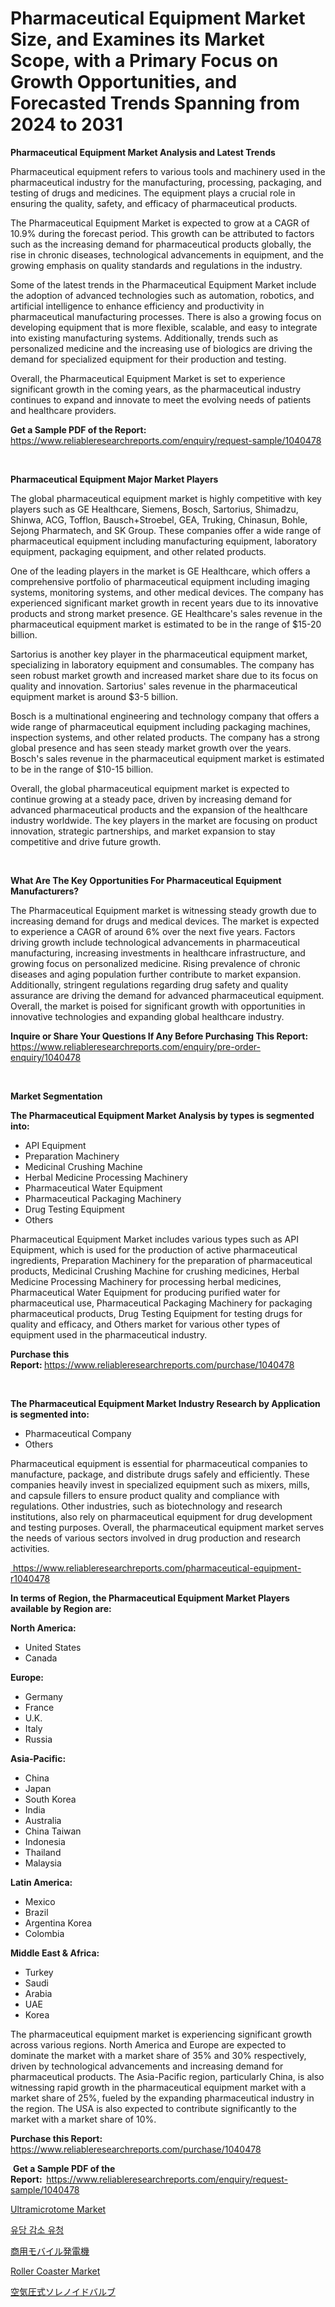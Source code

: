 <p><h1>Pharmaceutical Equipment Market Size, and Examines its Market Scope, with a Primary Focus on Growth Opportunities, and Forecasted Trends Spanning from 2024 to 2031</h1></p><p><strong>Pharmaceutical Equipment Market Analysis and Latest Trends</strong></p>
<p><p>Pharmaceutical equipment refers to various tools and machinery used in the pharmaceutical industry for the manufacturing, processing, packaging, and testing of drugs and medicines. The equipment plays a crucial role in ensuring the quality, safety, and efficacy of pharmaceutical products.</p><p>The Pharmaceutical Equipment Market is expected to grow at a CAGR of 10.9% during the forecast period. This growth can be attributed to factors such as the increasing demand for pharmaceutical products globally, the rise in chronic diseases, technological advancements in equipment, and the growing emphasis on quality standards and regulations in the industry.</p><p>Some of the latest trends in the Pharmaceutical Equipment Market include the adoption of advanced technologies such as automation, robotics, and artificial intelligence to enhance efficiency and productivity in pharmaceutical manufacturing processes. There is also a growing focus on developing equipment that is more flexible, scalable, and easy to integrate into existing manufacturing systems. Additionally, trends such as personalized medicine and the increasing use of biologics are driving the demand for specialized equipment for their production and testing.</p><p>Overall, the Pharmaceutical Equipment Market is set to experience significant growth in the coming years, as the pharmaceutical industry continues to expand and innovate to meet the evolving needs of patients and healthcare providers.</p></p>
<p><strong>Get a Sample PDF of the Report:&nbsp;</strong> <a href="https://www.reliableresearchreports.com/enquiry/request-sample/1040478">https://www.reliableresearchreports.com/enquiry/request-sample/1040478</a></p>
<p>&nbsp;</p>
<p><strong>Pharmaceutical Equipment Major Market Players</strong></p>
<p><p>The global pharmaceutical equipment market is highly competitive with key players such as GE Healthcare, Siemens, Bosch, Sartorius, Shimadzu, Shinwa, ACG, Tofflon, Bausch+Stroebel, GEA, Truking, Chinasun, Bohle, Sejong Pharmatech, and SK Group. These companies offer a wide range of pharmaceutical equipment including manufacturing equipment, laboratory equipment, packaging equipment, and other related products.</p><p>One of the leading players in the market is GE Healthcare, which offers a comprehensive portfolio of pharmaceutical equipment including imaging systems, monitoring systems, and other medical devices. The company has experienced significant market growth in recent years due to its innovative products and strong market presence. GE Healthcare's sales revenue in the pharmaceutical equipment market is estimated to be in the range of $15-20 billion.</p><p>Sartorius is another key player in the pharmaceutical equipment market, specializing in laboratory equipment and consumables. The company has seen robust market growth and increased market share due to its focus on quality and innovation. Sartorius' sales revenue in the pharmaceutical equipment market is around $3-5 billion.</p><p>Bosch is a multinational engineering and technology company that offers a wide range of pharmaceutical equipment including packaging machines, inspection systems, and other related products. The company has a strong global presence and has seen steady market growth over the years. Bosch's sales revenue in the pharmaceutical equipment market is estimated to be in the range of $10-15 billion.</p><p>Overall, the global pharmaceutical equipment market is expected to continue growing at a steady pace, driven by increasing demand for advanced pharmaceutical products and the expansion of the healthcare industry worldwide. The key players in the market are focusing on product innovation, strategic partnerships, and market expansion to stay competitive and drive future growth.</p></p>
<p>&nbsp;</p>
<p><strong>What Are The Key Opportunities For Pharmaceutical Equipment Manufacturers?</strong></p>
<p><p>The Pharmaceutical Equipment market is witnessing steady growth due to increasing demand for drugs and medical devices. The market is expected to experience a CAGR of around 6% over the next five years. Factors driving growth include technological advancements in pharmaceutical manufacturing, increasing investments in healthcare infrastructure, and growing focus on personalized medicine. Rising prevalence of chronic diseases and aging population further contribute to market expansion. Additionally, stringent regulations regarding drug safety and quality assurance are driving the demand for advanced pharmaceutical equipment. Overall, the market is poised for significant growth with opportunities in innovative technologies and expanding global healthcare industry.</p></p>
<p><strong>Inquire or Share Your Questions If Any Before Purchasing This Report:</strong> <a href="https://www.reliableresearchreports.com/enquiry/pre-order-enquiry/1040478">https://www.reliableresearchreports.com/enquiry/pre-order-enquiry/1040478</a></p>
<p>&nbsp;</p>
<p><strong>Market Segmentation</strong></p>
<p><strong>The Pharmaceutical Equipment Market Analysis by types is segmented into:</strong></p>
<p><ul><li>API Equipment</li><li>Preparation Machinery</li><li>Medicinal Crushing Machine</li><li>Herbal Medicine Processing Machinery</li><li>Pharmaceutical Water Equipment</li><li>Pharmaceutical Packaging Machinery</li><li>Drug Testing Equipment</li><li>Others</li></ul></p>
<p><p>Pharmaceutical Equipment Market includes various types such as API Equipment, which is used for the production of active pharmaceutical ingredients, Preparation Machinery for the preparation of pharmaceutical products, Medicinal Crushing Machine for crushing medicines, Herbal Medicine Processing Machinery for processing herbal medicines, Pharmaceutical Water Equipment for producing purified water for pharmaceutical use, Pharmaceutical Packaging Machinery for packaging pharmaceutical products, Drug Testing Equipment for testing drugs for quality and efficacy, and Others market for various other types of equipment used in the pharmaceutical industry.</p></p>
<p><strong>Purchase this Report:&nbsp;</strong><a href="https://www.reliableresearchreports.com/purchase/1040478">https://www.reliableresearchreports.com/purchase/1040478</a></p>
<p>&nbsp;</p>
<p><strong>The Pharmaceutical Equipment Market Industry Research by Application is segmented into:</strong></p>
<p><ul><li>Pharmaceutical Company</li><li>Others</li></ul></p>
<p><p>Pharmaceutical equipment is essential for pharmaceutical companies to manufacture, package, and distribute drugs safely and efficiently. These companies heavily invest in specialized equipment such as mixers, mills, and capsule fillers to ensure product quality and compliance with regulations. Other industries, such as biotechnology and research institutions, also rely on pharmaceutical equipment for drug development and testing purposes. Overall, the pharmaceutical equipment market serves the needs of various sectors involved in drug production and research activities.</p></p>
<p><a href="https://www.reliableresearchreports.com/pharmaceutical-equipment-r1040478">&nbsp;https://www.reliableresearchreports.com/pharmaceutical-equipment-r1040478</a></p>
<p><strong>In terms of Region, the Pharmaceutical Equipment Market Players available by Region are:</strong></p>
<p>
    <p> <strong> North America: </strong>
        <ul>
            <li>United States</li>
            <li>Canada</li>
        </ul>
        </p> 
    <p> <strong> Europe: </strong>
        <ul>
            <li>Germany</li>
            <li>France</li>
            <li>U.K.</li>
            <li>Italy</li>
            <li>Russia</li>
        </ul>
        </p> 
    <p> <strong> Asia-Pacific: </strong>
        <ul>
            <li>China</li>
            <li>Japan</li>
            <li>South Korea</li>
            <li>India</li>
            <li>Australia</li>
            <li>China Taiwan</li>
            <li>Indonesia</li>
            <li>Thailand</li>
            <li>Malaysia</li>
        </ul>
        </p> 
    <p> <strong> Latin America: </strong>
        <ul>
            <li>Mexico</li>
            <li>Brazil</li>
            <li>Argentina Korea</li>
            <li>Colombia</li>
        </ul>
        </p> 
    <p> <strong> Middle East & Africa: </strong>
        <ul>
            <li>Turkey</li>
            <li>Saudi</li>
            <li>Arabia</li>
            <li>UAE</li>
            <li>Korea</li>
        </ul>
    </p>
    </p>
<p><p>The pharmaceutical equipment market is experiencing significant growth across various regions. North America and Europe are expected to dominate the market with a market share of 35% and 30% respectively, driven by technological advancements and increasing demand for pharmaceutical products. The Asia-Pacific region, particularly China, is also witnessing rapid growth in the pharmaceutical equipment market with a market share of 25%, fueled by the expanding pharmaceutical industry in the region. The USA is also expected to contribute significantly to the market with a market share of 10%.</p></p>
<p><strong>Purchase this Report: </strong><a href="https://www.reliableresearchreports.com/purchase/1040478">https://www.reliableresearchreports.com/purchase/1040478</a></p>
<p>&nbsp;<strong>Get a Sample PDF of the Report:&nbsp;&nbsp;</strong><a href="https://www.reliableresearchreports.com/enquiry/request-sample/1040478">https://www.reliableresearchreports.com/enquiry/request-sample/1040478</a></p>
<p><strong></strong></p>
<p><p><a href="https://github.com/nicoletavirag/Market-Research-Report-List-3/blob/main/ultramicrotome-market.md">Ultramicrotome Market</a></p><p><a href="https://github.com/Madalyell456456/Market-Research-Report-List-1/blob/main/189315827870.md">유당 감소 유청</a></p><p><a href="https://github.com/avbqbctihcbe2/Market-Research-Report-List-1/blob/main/201394830260.md">商用モバイル発電機</a></p><p><a href="https://github.com/redneck06/Market-Research-Report-List-3/blob/main/roller-coaster-market.md">Roller Coaster Market</a></p><p><a href="https://github.com/luffiazaza/Market-Research-Report-List-1/blob/main/421993330261.md">空気圧式ソレノイドバルブ</a></p></p>